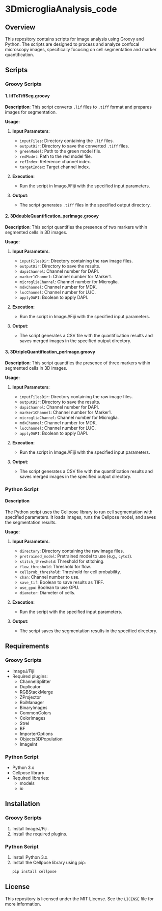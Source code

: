 # 3DmicrogliaAnalysis_code

## Overview

This repository contains scripts for image analysis using Groovy and Python. The scripts are designed to process and analyze confocal microscopy images, specifically focusing on cell segmentation and marker quantification.

## Scripts

### Groovy Scripts

#### 1. lifToTiffSeg.groovy

**Description**: This script converts `.lif` files to `.tiff` format and prepares images for segmentation.

**Usage**:
1. **Input Parameters**:
    - `inputFiles`: Directory containing the `.lif` files.
    - `outputDir`: Directory to save the converted `.tiff` files.
    - `greenModel`: Path to the green model file.
    - `redModel`: Path to the red model file.
    - `refIndex`: Reference channel index.
    - `targetIndex`: Target channel index.

2. **Execution**:
    - Run the script in ImageJ/Fiji with the specified input parameters.

3. **Output**:
    - The script generates `.tiff` files in the specified output directory.

#### 2. 3DdoubleQuantification_perImage.groovy

**Description**: This script quantifies the presence of two markers within segmented cells in 3D images.

**Usage**:
1. **Input Parameters**:
    - `inputFilesDir`: Directory containing the raw image files.
    - `outputDir`: Directory to save the results.
    - `dapiChannel`: Channel number for DAPI.
    - `marker1Channel`: Channel number for Marker1.
    - `microgliaChannel`: Channel number for Microglia.
    - `mdkChannel`: Channel number for MDK.
    - `lucChannel`: Channel number for LUC.
    - `applyDAPI`: Boolean to apply DAPI.

2. **Execution**:
    - Run the script in ImageJ/Fiji with the specified input parameters.

3. **Output**:
    - The script generates a CSV file with the quantification results and saves merged images in the specified output directory.

#### 3. 3DtripleQuantification_perImage.groovy

**Description**: This script quantifies the presence of three markers within segmented cells in 3D images.

**Usage**:
1. **Input Parameters**:
    - `inputFilesDir`: Directory containing the raw image files.
    - `outputDir`: Directory to save the results.
    - `dapiChannel`: Channel number for DAPI.
    - `marker1Channel`: Channel number for Marker1.
    - `microgliaChannel`: Channel number for Microglia.
    - `mdkChannel`: Channel number for MDK.
    - `lucChannel`: Channel number for LUC.
    - `applyDAPI`: Boolean to apply DAPI.

2. **Execution**:
    - Run the script in ImageJ/Fiji with the specified input parameters.

3. **Output**:
    - The script generates a CSV file with the quantification results and saves merged images in the specified output directory.

### Python Script

#### Description

The Python script uses the Cellpose library to run cell segmentation with specified parameters. It loads images, runs the Cellpose model, and saves the segmentation results.

**Usage**:
1. **Input Parameters**:
    - `directory`: Directory containing the raw image files.
    - `pretrained_model`: Pretrained model to use (e.g., `cyto3`).
    - `stitch_threshold`: Threshold for stitching.
    - `flow_threshold`: Threshold for flow.
    - `cellprob_threshold`: Threshold for cell probability.
    - `chan`: Channel number to use.
    - `save_tif`: Boolean to save results as TIFF.
    - `use_gpu`: Boolean to use GPU.
    - `diameter`: Diameter of cells.

2. **Execution**:
    - Run the script with the specified input parameters.

3. **Output**:
    - The script saves the segmentation results in the specified directory.

## Requirements

### Groovy Scripts

- ImageJ/Fiji
- Required plugins:
    - ChannelSplitter
    - Duplicator
    - RGBStackMerge
    - ZProjector
    - RoiManager
    - BinaryImages
    - CommonColors
    - ColorImages
    - Strel
    - BF
    - ImporterOptions
    - Objects3DPopulation
    - ImageInt

### Python Script

- Python 3.x
- Cellpose library
- Required libraries:
    - models
    - io

## Installation

### Groovy Scripts

1. Install ImageJ/Fiji.
2. Install the required plugins.

### Python Script

1. Install Python 3.x.
2. Install the Cellpose library using pip:
    ```bash
    pip install cellpose
    ```

## License

This repository is licensed under the MIT License. See the `LICENSE` file for more information.




